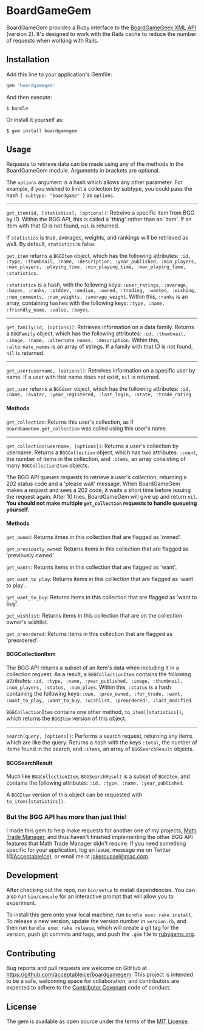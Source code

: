 # BoardGameGem
BoardGameGem provides a Ruby interface to the [BoardGameGeek XML API](http://www.boardgamegeek.com/xmlapi2) (version 2). It's designed to work with the Rails cache to reduce the number of requests when working with Rails.

## Installation

Add this line to your application's Gemfile:

```ruby
gem 'boardgamegem'
```

And then execute:

    $ bundle

Or install it yourself as:

    $ gem install boardgamegem

## Usage

Requests to retrieve data can be made using any of the methods in the BoardGameGem module. Arguments in brackets are optional.

The `options` argument is a hash which allows any other parameter. For example, if you wished to limit a collection by subtype, you could pass the hash `{ subtype: "boardgame" }` as `options`.

---

`get_item(id, [statistics], [options])`: Retreive a specific item from BGG by ID. Within the BGG API, this is called a 'thing' rather than an 'item'. If an item with that ID is not found, `nil` is returned.

If `statistics` is true, averages, weights, and rankings will be retrieved as well. By default, `statistics` is false.

`get_item` returns a `BGGItem` object, which has the following attributes:
`:id, :type, :thumbnail, :name, :description, :year_published, :min_players, :max_players,
:playing_time, :min_playing_time, :max_playing_time, :statistics`. 

`:statistics` is a hash, with the following keys: `:user_ratings, :average, :bayes, :ranks, :stddev, :median, :owned, :trading, :wanted, :wishing, :num_comments, :num_weights, :average_weight`. Within this, `:ranks` is an array, containing hashes with the following keys: `:type, :name, :friendly_name, :value, :bayes`.

---

`get_family(id, [options])`: Retrieves information on a data family. Returns a `BGGFamily` object, which has the following attributes: `:id, :thumbnail, :image, :name, :alternate_names, :description`. Within this, `:alternate_names` is an array of strings. If a family with that ID is not found, `nil` is returned.

---

`get_user(username, [options])`: Retreives information on a specific user by name. If a user with that name does not exist, `nil` is returned.

`get_user` returns a `BGGUser` object, which has the following attributes: `:id, :name, :avatar, :year_registered, :last_login, :state, :trade_rating`

#### Methods
`get_collection`: Returns this user's collection, as if `BoardGameGem.get_collection` was called using this user's name.

---

`get_collection(username, [options])`: Returns a user's collection by username. Returns a `BGGCollection` object, which has two attributes: `:count`, the number of items in the collection, and `:items`, an array consisting of many `BGGCollectionItem` objects.

The BGG API queues requests to retrieve a user's collection, returning a 202 status code and a 'please wait' message. When BoardGameGem makes a request and sees a 202 code, it waits a short time before issuing the request again. After 10 tries, BoardGameGem will give up and return `nil`. **You should not make multiple `get_collection` requests to handle queueing yourself.**

#### Methods
`get_owned`: Returns itmes in this collection that are flagged as 'owned'.

`get_previously_owned`: Returns items in this collection that are flagged as 'previously owned'.

`get_wants`: Returns items in this collection that are flagged as 'want'.

`get_want_to_play`: Returns items in this collection that are flagged as 'want to play'.

`get_want_to_buy`: Returns items in this collection that are flagged as 'want to buy'.

`get_wishlist`: Returns items in this collection that are on the collection owner's wishlist.

`get_preordered`: Returns items in this collection that are flagged as 'preordered'.

#### BGGCollectionItem

The BGG API returns a subset of an item's data when including it in a collection request. As a result, a `BGGCollectionItem` contains the following attributes: `:id, :type, :name, :year_published, :image, :thumbnail, :num_players, :status, :num_plays`. Within this, `:status` is a hash containing the following keys: `:own, :prev_owned, :for_trade, :want, :want_to_play, :want_to_buy, :wishlist, :preordered:, :last_modified`. 

`BGGCollectionItem` contains one other method, `to_item([statistics])`, which returns the `BGGItem` version of this object.

---

`search(query, [options])`: Performs a search request, returning any items which are like the query. Returns a hash with the keys `:total`, the number of items found in the search, and `:items`, an array of `BGGSearchResult` objects.

#### BGGSearchResult

Much like `BGGCollectionItem`, `BGGSearchResult` is a subset of `BGGItem`, and contains the following attributes: `:id, :type, :name, :year_published`.

A `BGGItem` version of this object can be requested with `to_item([statistics])`.

### But the BGG API has more than just this!

I made this gem to help make requests for another one of my projects, [Math Trade Manager](http://www.github.com/acceptableice/math-trade-manager), and thus haven't finished implementing the other BGG API features that Math Trade Manager didn't require. If you need something specific for your application, log an issue, message me on Twitter ([@AcceptableIce](http://www.twitter.com/acceptableice)), or email me at [jakeroussel@mac.com](mailto:jakeroussel@mac.com).

## Development

After checking out the repo, run `bin/setup` to install dependencies. You can also run `bin/console` for an interactive prompt that will allow you to experiment.

To install this gem onto your local machine, run `bundle exec rake install`. To release a new version, update the version number in `version.rb`, and then run `bundle exec rake release`, which will create a git tag for the version, push git commits and tags, and push the `.gem` file to [rubygems.org](https://rubygems.org).

## Contributing

Bug reports and pull requests are welcome on GitHub at https://github.com/acceptableice/boardgamegem. This project is intended to be a safe, welcoming space for collaboration, and contributors are expected to adhere to the [Contributor Covenant](http://contributor-covenant.org) code of conduct.


## License

The gem is available as open source under the terms of the [MIT License](http://opensource.org/licenses/MIT).

